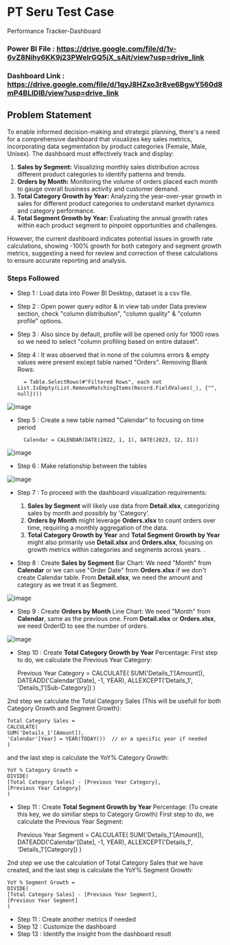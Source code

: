 # PT Seru Test Case

Performance Tracker-Dashboard

### Power BI File : https://drive.google.com/file/d/1v-6vZ8Nihy6KK9j23PWelrGQ5jX_sAjt/view?usp=drive_link
### Dashboard Link : https://drive.google.com/file/d/1qyJ8HZxo3r8ve6BgwY560d8mP4BLlDlB/view?usp=drive_link

## Problem Statement

To enable informed decision-making and strategic planning, there's a need for a comprehensive dashboard that visualizes key sales metrics, incorporating data segmentation by product categories (Female, Male, Unisex). The dashboard must effectively track and display:

1. **Sales by Segment:** Visualizing monthly sales distribution across different product categories to identify patterns and trends.
2. **Orders by Month:** Monitoring the volume of orders placed each month to gauge overall business activity and customer demand.
3. **Total Category Growth by Year:** Analyzing the year-over-year growth in sales for different product categories to understand market dynamics and category performance.
4. **Total Segment Growth by Year:** Evaluating the annual growth rates within each product segment to pinpoint opportunities and challenges.

However, the current dashboard indicates potential issues in growth rate calculations, showing -100% growth for both category and segment growth metrics, suggesting a need for review and correction of these calculations to ensure accurate reporting and analysis.

### Steps Followed 
- Step 1 : Load data into Power BI Desktop, dataset is a csv file.

- Step 2 : Open power query editor & in view tab under Data preview section, check "column distribution", "column quality" & "column profile" options.

- Step 3 : Also since by default, profile will be opened only for 1000 rows so we need to select "column profiling based on entire dataset".

- Step 4 : It was observed that in none of the columns errors & empty values were present except table named "Orders".
Removing Blank Rows:

        = Table.SelectRows(#"Filtered Rows", each not List.IsEmpty(List.RemoveMatchingItems(Record.FieldValues(_), {"", null})))

![image](https://github.com/Biancaazk/Testcase_PTSeru/assets/148216513/5cc46a53-9731-489a-9117-df3190d4b34b)

- Step 5 : Create a new table named "Calendar" to focusing on time period

        Calendar = CALENDAR(DATE(2022, 1, 1), DATE(2023, 12, 31))

![image](https://github.com/Biancaazk/Testcase_PTSeru/assets/148216513/bc0a1651-1427-49bd-9fbe-924cead83152)

- Step 6 : Make relationship between the tables

![image](https://github.com/Biancaazk/Testcase_PTSeru/assets/148216513/ba555db4-347f-4c4b-84f0-a1a78ad7e980)


- Step 7 : To proceed with the dashboard visualization requirements:
    1. **Sales by Segment** will likely use data from **Detail.xlsx**, categorizing sales by month and possibly by 'Category'.
    2. **Orders by Month** might leverage **Orders.xlsx** to count orders over time, requiring a monthly aggregation of the data.
    3. **Total Category Growth by Year** and **Total Segment Growth by Year** might also primarily use **Detail.xlsx** and **Orders.xlsx**, focusing on growth metrics within categories and segments across years.
.

- Step 8 : Create **Sales by Segment** Bar Chart:
We need "Month" from **Calendar** or we can use "Order Date" from **Orders.xlsx** if we don't create Calendar table.
From **Detail.xlsx**, we need the amount and category as we treat it as Segment.

![image](https://github.com/Biancaazk/Testcase_PTSeru/assets/148216513/76dbab12-62ed-4d61-978d-9585407dc47a)

- Step 9 : Create **Orders by Month** Line Chart:
We need "Month" from **Calendar**, same as the previous one.
From **Detail.xlsx** or **Orders.xlsx**, we need OrderID to see the number of orders.

![image](https://github.com/Biancaazk/Testcase_PTSeru/assets/148216513/5207d6a6-1323-47f4-90ab-d04d3d179dde)

- Step 10 : Create **Total Category Growth by Year** Percentage:
First step to do, we calculate the Previous Year Category:

    Previous Year Category = 
    CALCULATE(
    SUM('Details_1'[Amount]),
    DATEADD('Calendar'[Date], -1, YEAR),
    ALLEXCEPT('Details_1', 'Details_1'[Sub-Category])
    )

2nd step we calculate the Total Category Sales (This will be usefull for both Category Growth and Segment Growth):

    Total Category Sales = 
    CALCULATE(
    SUM('Details_1'[Amount]),
    'Calendar'[Year] = YEAR(TODAY())  // or a specific year if needed
    )

and the last step is calculate the YoY% Category Growth:

    YoY % Category Growth = 
    DIVIDE(
    [Total Category Sales] - [Previous Year Category],
    [Previous Year Category]
    )

- Step 11 : Create **Total Segment Growth by Year** Percentage:
(To create this key, we do similiar steps to Category Growth)
First step to do, we calculate the Previous Year Segment:

    Previous Year Segment = 
    CALCULATE(
    SUM('Details_1'[Amount]),
    DATEADD('Calendar'[Date], -1, YEAR),
    ALLEXCEPT('Details_1', 'Details_1'[Category])
    )

2nd step we use the calculation of Total Category Sales that we have created, and the last step is calculate the YoY% Segment Growth: 

    YoY % Segment Growth = 
    DIVIDE(
    [Total Category Sales] - [Previous Year Segment],
    [Previous Year Segment]
    )

- Step 11 : Create another metrics if needed
- Step 12 : Customize the dashboard
- Step 13 : Identify the insight from the dashboard result





